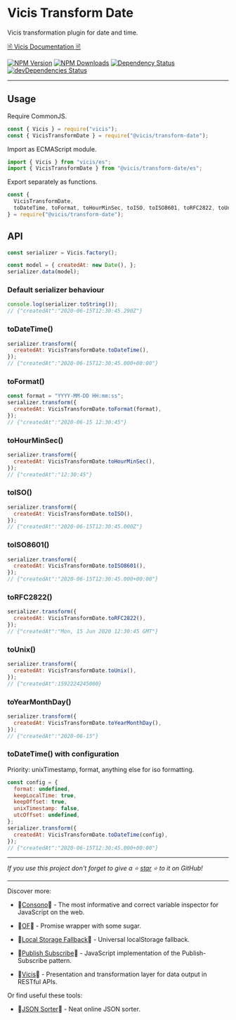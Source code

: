 # Vicis Transform Date

Vicis transformation plugin for date and time.

[🗎 Vicis Documentation 🗎](https://vicis.js.org)

[![NPM Version](https://img.shields.io/npm/v/@vicis/transform-date.svg?style=flat)]()
[![NPM Downloads](https://img.shields.io/npm/dt/@vicis/transform-date.svg?style=flat)]()
[![Dependency Status](https://david-dm.org/r37r0m0d3l/vicis-transform-date.svg)](https://david-dm.org/r37r0m0d3l/vicis-transform-date)
[![devDependencies Status](https://david-dm.org/r37r0m0d3l/vicis-transform-date/dev-status.svg)](https://david-dm.org/r37r0m0d3l/vicis-transform-date?type=dev)

---

## Usage

Require CommonJS.

```javascript
const { Vicis } = require("vicis");
const { VicisTransformDate } = require("@vicis/transform-date");
```

Import as ECMAScript module.

```javascript
import { Vicis } from "vicis/es";
import { VicisTransformDate } from "@vicis/transform-date/es";
```

Export separately as functions.

```javascript
const {
  VicisTransformDate,
  toDateTime, toFormat, toHourMinSec, toISO, toISO8601, toRFC2822, toUnix, toYearMonthDay,
} = require("@vicis/transform-date");
```

## API

```javascript
const serializer = Vicis.factory();

const model = { createdAt: new Date(), };
serializer.data(model);
```

### Default serializer behaviour

```javascript
console.log(serializer.toString());
// {"createdAt":"2020-06-15T12:30:45.290Z"}
```

### toDateTime()

```javascript
serializer.transform({
  createdAt: VicisTransformDate.toDateTime(),
});
// {"createdAt":"2020-06-15T12:30:45.000+00:00"}
```

### toFormat()

```javascript
const format = "YYYY-MM-DD HH:mm:ss";
serializer.transform({
  createdAt: VicisTransformDate.toFormat(format),
});
// {"createdAt":"2020-06-15 12:30:45"}
```

### toHourMinSec()

```javascript
serializer.transform({
  createdAt: VicisTransformDate.toHourMinSec(),
});
// {"createdAt":"12:30:45"}
```

### toISO()

```javascript
serializer.transform({
  createdAt: VicisTransformDate.toISO(),
});
// {"createdAt":"2020-06-15T12:30:45.000Z"}
```

### toISO8601()

```javascript
serializer.transform({
  createdAt: VicisTransformDate.toISO8601(),
});
// {"createdAt":"2020-06-15T12:30:45.000+00:00"}
```

### toRFC2822()

```javascript
serializer.transform({
  createdAt: VicisTransformDate.toRFC2822(),
});
// {"createdAt":"Mon, 15 Jun 2020 12:30:45 GMT"}
```

### toUnix()

```javascript
serializer.transform({
  createdAt: VicisTransformDate.toUnix(),
});
// {"createdAt":1592224245000}
```

### toYearMonthDay()

```javascript
serializer.transform({
  createdAt: VicisTransformDate.toYearMonthDay(),
});
// {"createdAt":"2020-06-15"}
```

### toDateTime() with configuration

Priority: unixTimestamp, format, anything else for iso formatting.

```javascript
const config = {
  format: undefined,
  keepLocalTime: true,
  keepOffset: true,
  unixTimestamp: false,
  utcOffset: undefined,
};
serializer.transform({
  createdAt: VicisTransformDate.toDateTime(config),
});
// {"createdAt":"2020-06-15T12:30:45.000+00:00"}
```

---

*If you use this project don't forget to give a ⭐
[star](https://github.com/r37r0m0d3l/vicis) ⭐ to it on GitHub!*

---

Discover more:

-   🔎[Consono](https://consono.js.org)🔎 -
  The most informative and correct variable inspector for JavaScript on the web.

-   🌠[OF](https://of.js.org)🌠 - Promise wrapper with some sugar.

-   🔩[Local Storage Fallback](https://github.com/r37r0m0d3l/fallback-local-storage)🔩 -
  Universal localStorage fallback.

-   🔄[Publish Subscribe](https://publish-subscribe.js.org)🔄 -
  JavaScript implementation of the Publish-Subscribe pattern.

-   🧰[Vicis](https://vicis.js.org)🧰 -
  Presentation and transformation layer for data output in RESTful APIs.

Or find useful these tools:

-   🧾[JSON Sorter](https://r37r0m0d3l.github.io/json_sort)🧾 - Neat online JSON sorter.
